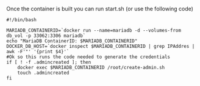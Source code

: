 Once the container is built you can run start.sh (or use the following code)

```
#!/bin/bash

MARIADB_CONTAINERID=`docker run --name=mariadb -d --volumes-from db_vol -p 33062:3306 mariadb`
echo "MariaDB ContainerID: $MARIADB_CONTAINERID"
DOCKER_DB_HOST=`docker inspect $MARIADB_CONTAINERID | grep IPAddres | awk -F'"' '{print $4}'`
#Ok so this runs the code needed to generate the credentials
if [ ! -f .admincreated ]; then
	docker exec $MARIADB_CONTAINERID /root/create-admin.sh
	touch .admincreated
fi
```
